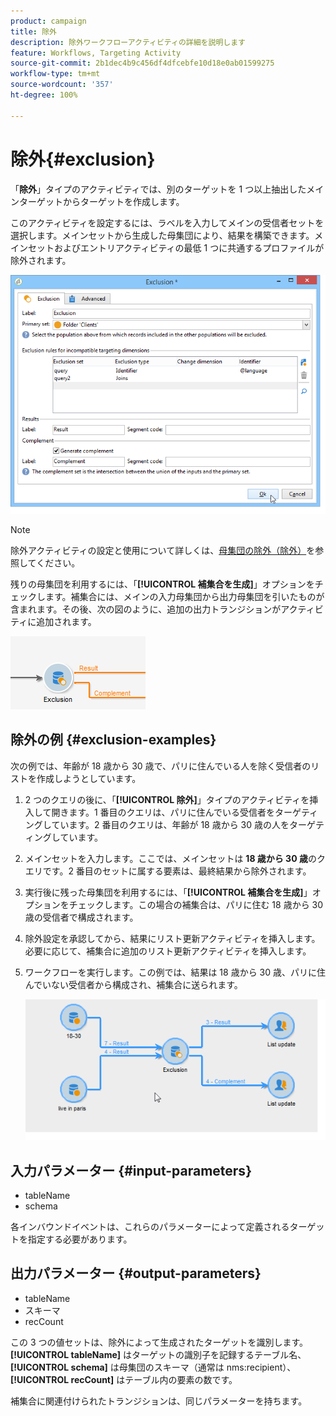 ```yaml
---
product: campaign
title: 除外
description: 除外ワークフローアクティビティの詳細を説明します
feature: Workflows, Targeting Activity
source-git-commit: 2b1dec4b9c456df4dfcebfe10d18e0ab01599275
workflow-type: tm+mt
source-wordcount: '357'
ht-degree: 100%

---
```


# 除外{#exclusion}



「**除外**」タイプのアクティビティでは、別のターゲットを 1 つ以上抽出したメインターゲットからターゲットを作成します。

このアクティビティを設定するには、ラベルを入力してメインの受信者セットを選択します。メインセットから生成した母集団により、結果を構築できます。メインセットおよびエントリアクティビティの最低 1 つに共通するプロファイルが除外されます。

![](assets/s_user_segmentation_exclu.png)

>[!NOTE]
>
>除外アクティビティの設定と使用について詳しくは、[母集団の除外（除外）](targeting-workflows.md#excluding-a-population--exclusion-)を参照してください。

残りの母集団を利用するには、「**[!UICONTROL 補集合を生成]**」オプションをチェックします。補集合には、メインの入力母集団から出力母集団を引いたものが含まれます。その後、次の図のように、追加の出力トランジションがアクティビティに追加されます。

![](assets/s_user_segmentation_exclu_compl.png)

## 除外の例 {#exclusion-examples}

次の例では、年齢が 18 歳から 30 歳で、パリに住んでいる人を除く受信者のリストを作成しようとしています。

1. 2 つのクエリの後に、「**[!UICONTROL 除外]**」タイプのアクティビティを挿入して開きます。1 番目のクエリは、パリに住んでいる受信者をターゲティングしています。2 番目のクエリは、年齢が 18 歳から 30 歳の人をターゲティングしています。
1. メインセットを入力します。ここでは、メインセットは **18 歳から 30 歳**&#x200B;のクエリです。2 番目のセットに属する要素は、最終結果から除外されます。
1. 実行後に残った母集団を利用するには、「**[!UICONTROL 補集合を生成]**」オプションをチェックします。この場合の補集合は、パリに住む 18 歳から 30 歳の受信者で構成されます。
1. 除外設定を承認してから、結果にリスト更新アクティビティを挿入します。必要に応じて、補集合に追加のリスト更新アクティビティを挿入します。
1. ワークフローを実行します。この例では、結果は 18 歳から 30 歳、パリに住んでいない受信者から構成され、補集合に送られます。

   ![](assets/exclusion_example.png)

## 入力パラメーター {#input-parameters}

* tableName
* schema

各インバウンドイベントは、これらのパラメーターによって定義されるターゲットを指定する必要があります。

## 出力パラメーター {#output-parameters}

* tableName
* スキーマ
* recCount

この 3 つの値セットは、除外によって生成されたターゲットを識別します。**[!UICONTROL tableName]** はターゲットの識別子を記録するテーブル名、**[!UICONTROL schema]** は母集団のスキーマ（通常は nms:recipient）、**[!UICONTROL recCount]** はテーブル内の要素の数です。

補集合に関連付けられたトランジションは、同じパラメーターを持ちます。
